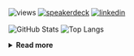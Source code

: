 ![views](https://komarev.com/ghpvc/?username=chck&color=blueviolet)
[![speakerdeck](https://img.shields.io/badge/Speaker_Deck-chck-8a2be2?style=flat-square&logo=speaker-deck)](https://speakerdeck.com/chck)
[![linkedin](https://img.shields.io/badge/LinkedIn-chck-8a2be2?style=flat-square&logo=linkedin)](https://www.linkedin.com/in/chck/)

<p align="left"> 
  <img alt="GitHub Stats" align="center" height="150" src="https://github-readme-stats-nine-umber-51.vercel.app/api?username=chck&count_private=true&show_icons=true&hide_title=true&theme=buefy" />
  <img alt="Top Langs" align="center" height="150" src="https://github-readme-stats-nine-umber-51.vercel.app/api/top-langs/?username=chck&layout=compact&count_private=true&show_icons=true&hide_title=true&theme=buefy" />
</p>

<details>
  <summary><b>Read more</b></summary>
  <br>

  <!--START_SECTION:waka-->
**🐱 My GitHub Data** 

> 📦 123.9 kB Used in GitHub's Storage 
 > 
> 🏆 242 Contributions in the Year 2025
 > 
> 💼 Opted to Hire
 > 
> 📜 133 Public Repositories 
 > 
> 🔑 24 Private Repositories 
 > 
**I'm a Night 🦉** 

```text
🌞 Morning                1168 commits        ████░░░░░░░░░░░░░░░░░░░░░   16.18 % 
🌆 Daytime                2203 commits        ████████░░░░░░░░░░░░░░░░░   30.51 % 
🌃 Evening                2047 commits        ███████░░░░░░░░░░░░░░░░░░   28.35 % 
🌙 Night                  1803 commits        ██████░░░░░░░░░░░░░░░░░░░   24.97 % 
```
📅 **I'm Most Productive on Thursday** 

```text
Monday                   1363 commits        █████░░░░░░░░░░░░░░░░░░░░   18.88 % 
Tuesday                  1067 commits        ████░░░░░░░░░░░░░░░░░░░░░   14.78 % 
Wednesday                1270 commits        ████░░░░░░░░░░░░░░░░░░░░░   17.59 % 
Thursday                 1657 commits        ██████░░░░░░░░░░░░░░░░░░░   22.95 % 
Friday                   735 commits         ███░░░░░░░░░░░░░░░░░░░░░░   10.18 % 
Saturday                 467 commits         ██░░░░░░░░░░░░░░░░░░░░░░░   06.47 % 
Sunday                   662 commits         ██░░░░░░░░░░░░░░░░░░░░░░░   09.17 % 
```


📊 **This Week I Spent My Time On** 

```text
💬 Programming Languages: 
Python                   16 hrs 5 mins       ███████████████░░░░░░░░░░   60.05 % 
Rust                     4 hrs 15 mins       ████░░░░░░░░░░░░░░░░░░░░░   15.88 % 
TOML                     2 hrs 17 mins       ██░░░░░░░░░░░░░░░░░░░░░░░   08.57 % 
Markdown                 2 hrs 3 mins        ██░░░░░░░░░░░░░░░░░░░░░░░   07.71 % 
Git                      36 mins             █░░░░░░░░░░░░░░░░░░░░░░░░   02.28 % 

🔥 Editors: 
PyCharm                  18 hrs 9 mins       █████████████████░░░░░░░░   67.76 % 
RustRover                6 hrs 21 mins       ██████░░░░░░░░░░░░░░░░░░░   23.74 % 
Neovim                   1 hr 11 mins        █░░░░░░░░░░░░░░░░░░░░░░░░   04.43 % 
Zed                      54 mins             █░░░░░░░░░░░░░░░░░░░░░░░░   03.38 % 
Obsidian                 7 mins              ░░░░░░░░░░░░░░░░░░░░░░░░░   00.46 % 
```

**I Mostly Code in Python** 

```text
Python                   47 repos            █████████░░░░░░░░░░░░░░░░   34.56 % 
Jupyter Notebook         19 repos            ███░░░░░░░░░░░░░░░░░░░░░░   13.97 % 
Rust                     8 repos             █░░░░░░░░░░░░░░░░░░░░░░░░   05.88 % 
Dockerfile               5 repos             █░░░░░░░░░░░░░░░░░░░░░░░░   03.68 % 
TypeScript               5 repos             █░░░░░░░░░░░░░░░░░░░░░░░░   03.68 % 
```



**Timeline**

![Lines of Code chart](https://raw.githubusercontent.com/chck/chck/main/assets/bar_graph.png)


 Last Updated on 2025-03-14 01:57 UTC
<!--END_SECTION:waka-->
</details>


